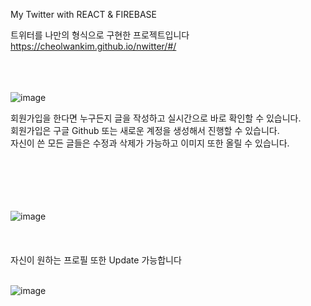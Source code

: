 My Twitter with REACT & FIREBASE

트위터를 나만의 형식으로 구현한 프로젝트입니다
https://cheolwankim.github.io/nwitter/#/

<br><br><br>
![image](https://user-images.githubusercontent.com/105213482/231605305-f869865b-193a-4056-b3ac-ca8202739eb1.png)


회원가입을 한다면 누구든지 글을 작성하고 실시간으로 바로 확인할 수 있습니다.<br>
회원가입은 구글 Github 또는 새로운 계정을 생성해서 진행할 수 있습니다.<br>
자신이 쓴 모든 글들은 수정과 삭제가 가능하고 이미지 또한 올릴 수 있습니다.<br>
<br><br><br><br><br>


![image](https://user-images.githubusercontent.com/105213482/231605658-a2942a89-9098-43ab-bef3-75e77b4f957c.png)
<br>
<br><br><br>
자신이 원하는 프로필 또한 Update 가능합니다
<br>
<br>

![image](https://user-images.githubusercontent.com/105213482/231606045-076c1433-b6b9-4da9-a6ff-68225e4eecd4.png)





